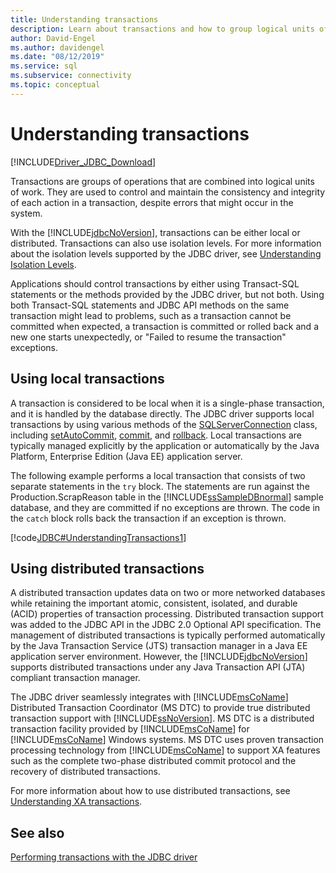 ```yaml
---
title: Understanding transactions
description: Learn about transactions and how to group logical units of work that need to maintain consistent data across multiple database operations.
author: David-Engel
ms.author: davidengel
ms.date: "08/12/2019"
ms.service: sql
ms.subservice: connectivity
ms.topic: conceptual
---
```


# Understanding transactions

[!INCLUDE[Driver_JDBC_Download](../../includes/driver_jdbc_download.md)]

Transactions are groups of operations that are combined into logical units of work. They are used to control and maintain the consistency and integrity of each action in a transaction, despite errors that might occur in the system.

With the [!INCLUDE[jdbcNoVersion](../../includes/jdbcnoversion_md.md)], transactions can be either local or distributed. Transactions can also use isolation levels. For more information about the isolation levels supported by the JDBC driver, see [Understanding Isolation Levels](../../connect/jdbc/understanding-isolation-levels.md).

Applications should control transactions by either using Transact-SQL statements or the methods provided by the JDBC driver, but not both. Using both Transact-SQL statements and JDBC API methods on the same transaction might lead to problems, such as a transaction cannot be committed when expected, a transaction is committed or rolled back and a new one starts unexpectedly, or "Failed to resume the transaction" exceptions.

## Using local transactions

A transaction is considered to be local when it is a single-phase transaction, and it is handled by the database directly. The JDBC driver supports local transactions by using various methods of the [SQLServerConnection](../../connect/jdbc/reference/sqlserverconnection-class.md) class, including [setAutoCommit](../../connect/jdbc/reference/setautocommit-method-sqlserverconnection.md), [commit](../../connect/jdbc/reference/commit-method-sqlserverconnection.md), and [rollback](../../connect/jdbc/reference/rollback-method.md). Local transactions are typically managed explicitly by the application or automatically by the Java Platform, Enterprise Edition (Java EE) application server.

The following example performs a local transaction that consists of two separate statements in the `try` block. The statements are run against the Production.ScrapReason table in the [!INCLUDE[ssSampleDBnormal](../../includes/sssampledbnormal-md.md)] sample database, and they are committed if no exceptions are thrown. The code in the `catch` block rolls back the transaction if an exception is thrown.

[!code[JDBC#UnderstandingTransactions1](../../connect/jdbc/codesnippet/Java/understanding-transactions_1.java)]

## Using distributed transactions

A distributed transaction updates data on two or more networked databases while retaining the important atomic, consistent, isolated, and durable (ACID) properties of transaction processing. Distributed transaction support was added to the JDBC API in the JDBC 2.0 Optional API specification. The management of distributed transactions is typically performed automatically by the Java Transaction Service (JTS) transaction manager in a Java EE application server environment. However, the [!INCLUDE[jdbcNoVersion](../../includes/jdbcnoversion_md.md)] supports distributed transactions under any Java Transaction API (JTA) compliant transaction manager.

The JDBC driver seamlessly integrates with [!INCLUDE[msCoName](../../includes/msconame-md.md)] Distributed Transaction Coordinator (MS DTC) to provide true distributed transaction support with [!INCLUDE[ssNoVersion](../../includes/ssnoversion-md.md)]. MS DTC is a distributed transaction facility provided by [!INCLUDE[msCoName](../../includes/msconame-md.md)] for [!INCLUDE[msCoName](../../includes/msconame-md.md)] Windows systems. MS DTC uses proven transaction processing technology from [!INCLUDE[msCoName](../../includes/msconame-md.md)] to support XA features such as the complete two-phase distributed commit protocol and the recovery of distributed transactions.

For more information about how to use distributed transactions, see [Understanding XA transactions](../../connect/jdbc/understanding-xa-transactions.md).

## See also

[Performing transactions with the JDBC driver](../../connect/jdbc/performing-transactions-with-the-jdbc-driver.md)
